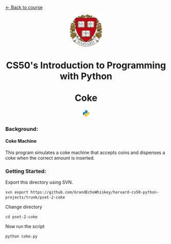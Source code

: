 [<- Back to course](../README.md)

<p align="center"><a href="https://cs50.harvard.edu/python/2022/">
  <img src="https://github.com/GrandEchoWhiskey/grandechowhiskey/blob/main/icons/course/harvard100.png" /><br>
</a></p>
<h1 align="center">CS50's Introduction to Programming with Python<br><br>Coke</h1>

<p align="center"><a href="#">
  <img src="https://github.com/GrandEchoWhiskey/grandechowhiskey/blob/main/icons/programming/python.png" />
</a></p>

### Background:
#### Coke Machine
This program simulates a coke machine that accepts coins and dispenses a coke when the correct amount is inserted.

### Getting Started:
Export this directory using SVN.
```
svn export https://github.com/GrandEchoWhiskey/harvard-cs50-python-projects/trunk/pset-2-coke
```
Change directory
```
cd pset-2-coke
```
Now run the script
```
python coke.py
```
